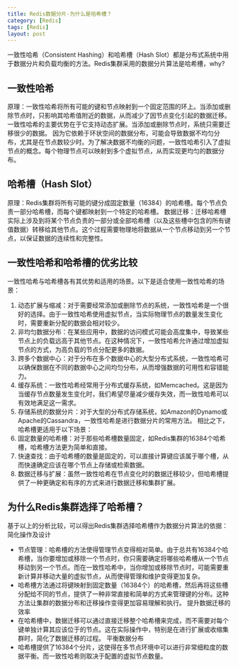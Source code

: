 ```yaml
---
title: Redis数据分片-为什么是哈希槽？
category: [Redis]
tags: [Redis]
layout: post
---
```

一致性哈希（Consistent Hashing）和哈希槽（Hash Slot）都是分布式系统中用于数据分片和负载均衡的方法。Redis集群采用的数据分片算法是哈希槽，why?

## 一致性哈希
原理：一致性哈希将所有可能的键和节点映射到一个固定范围的环上。当添加或删除节点时，只影响其哈希值附近的数据，从而减少了因节点变化引起的数据迁移。一致性哈希的主要优势在于它支持动态扩展。当添加或删除节点时，系统只需要迁移很少的数据。
因为它依赖于环状空间的数据分布，可能会导致数据不均匀分布，尤其是在节点数较少时。为了解决数据不均衡的问题，一致性哈希引入了虚拟节点的概念。每个物理节点可以映射到多个虚拟节点，从而实现更均匀的数据分布。
## 哈希槽（Hash Slot）
原理：Redis集群将所有可能的键分成固定数量（16384）的哈希槽。每个节点负责一部分哈希槽，而每个键都映射到一个特定的哈希槽。
数据迁移：迁移哈希槽实际上涉及到将某个节点负责的一部分或全部哈希槽（以及这些槽中包含的所有键值数据）转移给其他节点。这个过程需要物理地将数据从一个节点移动到另一个节点，以保证数据的连续性和完整性。

## 一致性哈希和哈希槽的优劣比较
一致性哈希与哈希槽各有其优势和适用的场景。以下是适合使用一致性哈希的场景：
1. 动态扩展与缩减：对于需要经常添加或删除节点的系统，一致性哈希是一个很好的选择。由于一致性哈希使用虚拟节点，当实际物理节点的数量发生变化时，需要重新分配的数据会相对较少。
2. 非均匀数据分布：在某些应用中，数据的访问模式可能会高度集中，导致某些节点上的负载远高于其他节点。在这种情况下，一致性哈希允许通过增加虚拟节点的方式，为高负载的节点分配更多的数据。
3. 跨多个数据中心：对于分布在多个数据中心的大型分布式系统，一致性哈希可以确保数据在不同的数据中心之间均匀分布，从而增强数据的可用性和容错能力。
4. 缓存系统：一致性哈希经常用于分布式缓存系统，如Memcached。这是因为当缓存节点数量发生变化时，我们希望尽量减少缓存失效，而一致性哈希可以有效地满足这一需求。
5. 存储系统的数据分片：对于大型的分布式存储系统，如Amazon的Dynamo或Apache的Cassandra，一致性哈希是进行数据分片的常用方法。 
相比之下，哈希槽更适用于以下场景：
1. 固定数量的哈希槽：对于那些哈希槽数量固定，如Redis集群的16384个哈希槽，哈希槽方法更为简单和直接。
2. 快速查找：由于哈希槽的数量是固定的，可以直接计算键应该属于哪个槽，从而快速确定应该在哪个节点上存储或检索数据。
3. 数据迁移与扩展：虽然一致性哈希在节点变化时的数据迁移较少，但哈希槽提供了一种更确定和有序的方式来进行数据迁移和集群扩展。

## 为什么Redis集群选择了哈希槽？
基于以上的分析比较，可以得出Redis集群选择哈希槽作为数据分片算法的依据：
简化操作及设计
- 节点管理：哈希槽的方法使得管理节点变得相对简单。由于总共有16384个哈希槽，当你要增加或移除一个节点时，你只需要确定将哪些哈希槽从一个节点移动到另一个节点。而在一致性哈希中，当你增加或移除节点时，可能需要重新计算并移动大量的虚拟节点，从而使得管理和维护变得更加复杂。
- 哈希槽方法通过将键映射到固定数量（16384个）的哈希槽，然后再将这些槽分配给不同的节点，提供了一种非常直接和简单的方式来管理键的分布。这种方法让集群的数据分布和迁移操作变得更加容易理解和执行。
提升数据迁移的效率
- 在哈希槽中，数据迁移可以通过直接迁移整个哈希槽来完成，而不需要对每个键单独计算其应该位于的节点。这在实际操作中，特别是在进行扩展或收缩集群时，简化了数据迁移的过程。
平衡数据分布
- 哈希槽提供了16384个分片，这使得在多节点环境中可以进行非常细粒度的数据平衡。而一致性哈希则取决于配置的虚拟节点数量。
